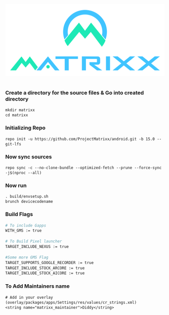 <a href="#"><img src="Banner.png" /></a>

#

### Create a directory for the source files & Go into created directory
```
mkdir matrixx
cd matrixx
```
### Initializing Repo
```
repo init -u https://github.com/ProjectMatrixx/android.git -b 15.0 --git-lfs
```

### Now sync sources
```
repo sync -c --no-clone-bundle --optimized-fetch --prune --force-sync -j$(nproc --all)
```

### Now run
```
. build/envsetup.sh
brunch devicecodename
```

### Build Flags ###

```bash
# To include Gapps 
WITH_GMS := true

# To Build Pixel launcher
TARGET_INCLUDE_NEXUS := true

#Some more GMS Flag
TARGET_SUPPORTS_GOOGLE_RECORDER := true
TARGET_INCLUDE_STOCK_ARCORE := true
TARGET_INCLUDE_STOCK_AICORE := true
```

### To Add Maintainers name 
```
# Add in your overlay (overlay/packages/apps/Settings/res/values/cr_strings.xml)
<string name="matrixx_maintainer">Diddy</string>

```
